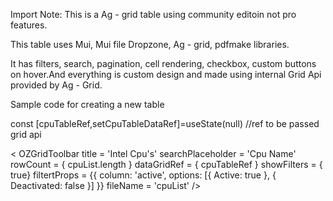Import Note: This is a Ag - grid table using community editoin not pro features.

This table uses Mui, Mui file Dropzone, Ag - grid, pdfmake libraries. 

It has filters, search, pagination, cell rendering, checkbox, custom buttons on hover.And everything is custom design and made using internal Grid Api provided by Ag - Grid.

Sample code for creating a new table

const [cpuTableRef,setCpuTableDataRef]=useState(null) //ref to be passed grid api

  < OZGridToolbar 
title = 'Intel Cpu's'
searchPlaceholder = 'Cpu Name'
rowCount = { cpuList.length }
dataGridRef = { cpuTableRef }
showFilters = { true}
filtertProps = {{ column: 'active', options: [{ Active: true }, { Deactivated: false }] }}
fileName = 'cpuList'
  />
  <OZDataGrid
    height="26.3rem"
    setGridRef={setCpuTableDataRef}
    columns={columnDefs} data={cpuTableData}
    rowClickCallback={onClickRow}
    onRowSelected={addSelectedRowData}
  />


